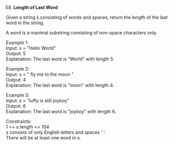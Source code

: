 58. **Length of Last Word**

Given a string s consisting of words and spaces, return the length of the last word in the string.<br>

A word is a maximal substring consisting of non-space characters only.<br>

Example 1:<br>
Input: s = "Hello World"<br>
Output: 5<br>
Explanation: The last word is "World" with length 5.<br>

Example 2:<br>
Input: s = " fly me to the moon "<br>
Output: 4<br>
Explanation: The last word is "moon" with length 4.<br>

Example 3:<br>
Input: s = "luffy is still joyboy"<br>
Output: 6<br>
Explanation: The last word is "joyboy" with length 6.<br>

Constraints:<br>
1 <= s.length <= 104<br>
s consists of only English letters and spaces ' '.<br>
There will be at least one word in s.
